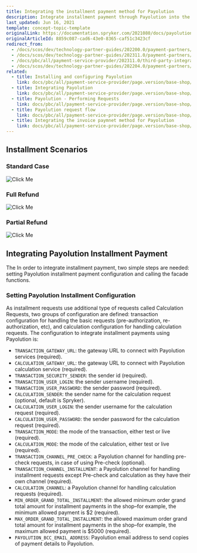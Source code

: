 ```yaml
---
title: Integrating the installment payment method for Payolution
description: Integrate installment payment through Payolution into the Spryker-based shop.
last_updated: Jun 16, 2021
template: concept-topic-template
originalLink: https://documentation.spryker.com/2021080/docs/payolution-installment
originalArticleId: 8859c087-cad6-43e0-8365-caf51c3423cf
redirect_from:
  - /docs/scos/dev/technology-partner-guides/202200.0/payment-partners/payolution/integrating-the-installment-payment-method-for-payolution.html
  - /docs/scos/dev/technology-partner-guides/202311.0/payment-partners/payolution/integrating-the-installment-payment-method-for-payolution.html
  - /docs/pbc/all/payment-service-provider/202311.0/third-party-integrations/payolution/integrate-the-installment-payment-method-for-payolution.html
  - /docs/scos/dev/technology-partner-guides/202204.0/payment-partners/payolution/integrating-the-installment-payment-method-for-payolution.html
related:
  - title: Installing and configuring Payolution
    link: docs/pbc/all/payment-service-provider/page.version/base-shop/third-party-integrations/payolution/install-and-configure-payolution.html
  - title: Integrating Payolution
    link: docs/pbc/all/payment-service-provider/page.version/base-shop/third-party-integrations/payolution/integrate-payolution.html
  - title: Payolution - Performing Requests
    link: docs/pbc/all/payment-service-provider/page.version/base-shop/third-party-integrations/payolution/payolution-performing-requests.html
  - title: Payolution request flow
    link: docs/pbc/all/payment-service-provider/page.version/base-shop/third-party-integrations/payolution/payolution-request-flow.html
  - title: Integrating the invoice paymnet method for Payolution
    link: docs/pbc/all/payment-service-provider/page.version/base-shop/third-party-integrations/payolution/integrate-the-invoice-payment-method-for-payolution.html
---
```


## Installment Scenarios

### Standard Case

![Click Me](https://spryker.s3.eu-central-1.amazonaws.com/docs/Technology+Partners/Payment+Partners/Payolution/payolution-installment-standard-case.png)

### Full Refund

![Click Me](https://spryker.s3.eu-central-1.amazonaws.com/docs/Technology+Partners/Payment+Partners/Payolution/payolution-installment-fullrefund-case.png)

### Partial Refund

![Click Me](https://spryker.s3.eu-central-1.amazonaws.com/docs/Technology+Partners/Payment+Partners/Payolution/payolution-installment-partialrefund-case.png)

## Integrating Payolution Installment Payment

The In order to integrate installment payment, two simple steps are needed: setting Payolution installment payment configuration and calling the facade functions.

### Setting Payolution Installment Configuration

As installment requests use additional type of requests called Calculation Requests, two groups of configuration are defined: transaction configuration for handling the basic requests (pre-authorization, re-authorization, etc), and calculation configuration for handling calculation requests. The configuration to integrate installment payments using Payolution is:
- `TRANSACTION_GATEWAY_URL`: the gateway URL to connect with Payolution services (required).
- `CALCULATION_GATEWAY_URL`: the gateway URL to connect with Payolution calculation service (required).
- `TRANSACTION_SECURITY_SENDER`: the sender id (required).
- `TRANSACTION_USER_LOGIN`: the sender username (required).
- `TRANSACTION_USER_PASSWORD`: the sender password (required).
- `CALCULATION_SENDER`: the sender name for the calculation request (optional, default is Spryker).
- `CALCULATION_USER_LOGIN`: the sender username for the calculation request (required).
- `CALCULATION_USER_PASSWORD`: the sender password for the calculation request (required).
- `TRANSACTION_MODE`: the mode of the transaction, either test or live (required).
- `CALCULATION_MODE`: the mode of the calculation, either test or live (required).
- `TRANSACTION_CHANNEL_PRE_CHECK`: a Payolution channel for handling pre-check requests, in case of using Pre-check (optional).
- `TRANSACTION_CHANNEL_INSTALLMENT`: a Payolution channel for handling installment requests except Pre-check and calculation as they have their own channel (required).
- `CALCULATION_CHANNEL`: a Payolution channel for handling calculation requests (required).
- `MIN_ORDER_GRAND_TOTAL_INSTALLMENT`: the allowed minimum order grand total amount for installment payments in the shop–for example, the minimum allowed payment is $2 (required).
- `MAX_ORDER_GRAND_TOTAL_INSTALLMENT`: the allowed maximum order grand total amount for installment payments in the shop–for example, the maximum allowed payment is $5000 (required).
- `PAYOLUTION_BCC_EMAIL_ADDRESS`: Payolution email address to send copies of payment details to Payolution.
